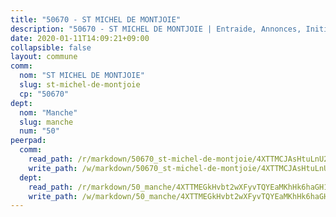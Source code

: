 ```yaml
---
title: "50670 - ST MICHEL DE MONTJOIE"
description: "50670 - ST MICHEL DE MONTJOIE | Entraide, Annonces, Initiatives"
date: 2020-01-11T14:09:21+09:00
collapsible: false
layout: commune
comm:
  nom: "ST MICHEL DE MONTJOIE"
  slug: st-michel-de-montjoie
  cp: "50670"
dept:
  nom: "Manche"
  slug: manche
  num: "50"
peerpad:
  comm:
    read_path: /r/markdown/50670_st-michel-de-montjoie/4XTTMCJAsHtuLnU2uJU3sdGFDU94Xof7MmPrVvCcD13bqJ9j9
    write_path: /w/markdown/50670_st-michel-de-montjoie/4XTTMCJAsHtuLnU2uJU3sdGFDU94Xof7MmPrVvCcD13bqJ9j9-K3TgUhsmjSWjAc5wgJPPhkw8CxaDchqp2Y6Hz64irqzGHEfF38kYqofi6T9BMeQcE17CjvAzxXHkJ4fTqrzvKGXZUJY1PJ8BqqjVQGGmeE9Mna4FqRcgC3S6sziDzhY3LoNtpxMh
  dept:
    read_path: /r/markdown/50_manche/4XTTMEGkHvbt2wXFyvTQYEaMKhHk6haGH1SzsRNevKgBDTuXr
    write_path: /w/markdown/50_manche/4XTTMEGkHvbt2wXFyvTQYEaMKhHk6haGH1SzsRNevKgBDTuXr-K3TgUSx1rwmRRLqHcTLLdo4dVfTRKvf94KKagmUFPevWSp2f9nuc6fJF25TtLArzK8teuQ5TvuAMqW38N2MYgT18hBoXtjmKX9WuSn2vkujmSJPp3gF4gsuMmfEM8Th4Ap94heFE
---
```


